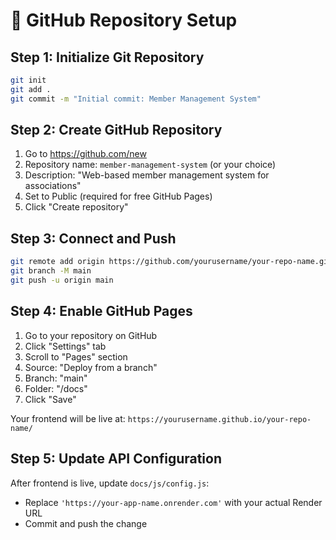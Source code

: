 # 🚀 GitHub Repository Setup

## Step 1: Initialize Git Repository

```bash
git init
git add .
git commit -m "Initial commit: Member Management System"
```

## Step 2: Create GitHub Repository

1. Go to https://github.com/new
2. Repository name: `member-management-system` (or your choice)
3. Description: "Web-based member management system for associations"
4. Set to Public (required for free GitHub Pages)
5. Click "Create repository"

## Step 3: Connect and Push

```bash
git remote add origin https://github.com/yourusername/your-repo-name.git
git branch -M main
git push -u origin main
```

## Step 4: Enable GitHub Pages

1. Go to your repository on GitHub
2. Click "Settings" tab
3. Scroll to "Pages" section
4. Source: "Deploy from a branch"
5. Branch: "main"
6. Folder: "/docs"
7. Click "Save"

Your frontend will be live at:
`https://yourusername.github.io/your-repo-name/`

## Step 5: Update API Configuration

After frontend is live, update `docs/js/config.js`:
- Replace `'https://your-app-name.onrender.com'` with your actual Render URL
- Commit and push the change
